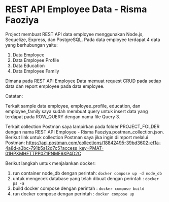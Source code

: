 # REST API Employee Data - Risma Faoziya
Project membuat REST API data employee menggunakan Node.js, Sequelize, Express, dan PostgreSQL. Pada data employee terdapat 4 data yang berhubungan yaitu:
1. Data Employee
2. Data Employee Profile
3. Data Education
4. Data Employee Family

Dimana pada REST API Employee Data memuat request CRUD pada setiap data dan report employee pada data employee.

Catatan:

Terkait sample data employee, employee_profile, education, dan employee_family saya sudah membuat query untuk insert data yang terdapat pada ROW_QUERY dengan nama file Query 3.

Terkait collection Postman saya lampirkan pada folder PROJECT_FOLDER dengan nama REST API Employee - Risma Faoziya.postman_collection.json. Berikut link untuk collection Postman saya jika ingin diimport melalui Postman: https://api.postman.com/collections/18842495-39bd3602-ef1a-4a8d-a3bc-791b5a12d7c5?access_key=PMAT-01HPXMHFTTPP0Z1PNMF9XP4D2C

Berikut langkah untuk menjalankan docker:
1. run container node_db dengan perintah: `docker compose up -d node_db`
2. untuk mengecek database yang telah dibuat dengan perintah : `docker ps -a`
3. build docker compose dengan perintah : `docker compose build`
4. run docker compose dengan perintah : `docker compose up`
